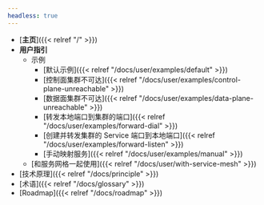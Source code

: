 ```yaml
---
headless: true
---
```


- [**主页**]({{< relref "/" >}})
- **用户指引**
  - 示例
    - [默认示例]({{< relref "/docs/user/examples/default" >}})
    - [控制面集群不可达]({{< relref "/docs/user/examples/control-plane-unreachable" >}})
    - [数据面集群不可达]({{< relref "/docs/user/examples/data-plane-unreachable" >}})
    - [转发本地端口到集群的端口]({{< relref "/docs/user/examples/forward-dial" >}})
    - [创建并转发集群的 Service 端口到本地端口]({{< relref "/docs/user/examples/forward-listen" >}})
    - [手动映射服务]({{< relref "/docs/user/examples/manual" >}})
  - [和服务网格一起使用]({{< relref "/docs/user/with-service-mesh" >}})
- [技术原理]({{< relref "/docs/principle" >}})
- [术语]({{< relref "/docs/glossary" >}})
- [Roadmap]({{< relref "/docs/roadmap" >}})
